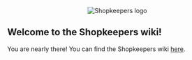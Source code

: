 <p align="center">
  <img src="https://github.com/blablubbabc/Shopkeepers/wiki/images/logos/shopkeepers_logo_small_with_text.png?raw=true" alt="Shopkeepers logo"/>
</p>

## Welcome to the Shopkeepers wiki!

You are nearly there! You can find the Shopkeepers wiki [here](https://github.com/Shopkeepers/Shopkeepers-Wiki/wiki).
